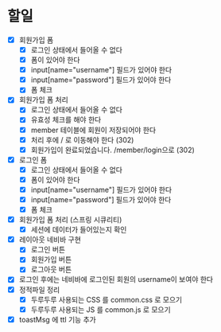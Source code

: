 # 할일
- [x] 회원가입 폼
  - [x] 로그인 상태에서 들어올 수 없다
  - [x] 폼이 있어야 한다
  - [x] input[name="username"] 필드가 있어야 한다
  - [x] input[name="password"] 필드가 있어야 한다
  - [x] 폼 체크
- [x] 회원가입 폼 처리
  - [x] 로그인 상태에서 들어올 수 없다
  - [x] 유효성 체크를 해야 한다
  - [x] member 테이블에 회원이 저장되어야 한다
  - [x] 처리 후에 / 로 이동해야 한다 (302)
  - [x] 회원가입이 완료되었습니다. /member/login으로 (302)
- [x] 로그인 폼
  - [x] 로그인 상태에서 들어올 수 없다
  - [x] 폼이 있어야 한다
  - [x] input[name="username"] 필드가 있어야 한다
  - [x] input[name="password"] 필드가 있어야 한다
  - [x] 폼 체크
- [x] 회원가입 폼 처리 (스프링 시큐리티)
  - [x] 세션에 데이터가 들어있는지 확인
- [x] 레이아웃 네비바 구현
  - [x] 로그인 버튼
  - [x] 회원가입 버튼
  - [x] 로그아웃 버튼
- [x] 로그인 후에는 네비바에 로그인된 회원의 username이 보여야 한다
- [x] 정적파일 정리
  - [x] 두루두루 사용되는 CSS 를 common.css 로 모으기
  - [x] 두루두루 사용되는 JS 를 common.js 로 모으기
- [x] toastMsg 에 ttl 기능 추가 